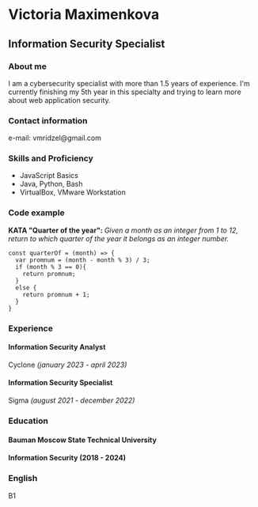 <!DOCTYPE html>
<html>
<head>
<title>CV</title>
</head>
<body>
<h1>Victoria Maximenkova</h1>

<h2>Information Security Specialist</h2>

<h3>About me</h3>
<p>I am a cybersecurity specialist with more than 1.5 years of experience. I'm currently finishing my 5th year in this specialty and trying to learn more about web application security.</p>

<h3>Contact information</h3>
<p>e-mail: vmridzel@gmail.com</p>

<h3>Skills and Proficiency</h3>
<ul>
  <li>JavaScript Basics</li>
  <li>Java, Python, Bash</li>
  <li>VirtualBox, VMware Workstation</li>
</ul>

<h3>Code example</h3>
<p><strong>KATA "Quarter of the year": </strong><em>Given a month as an integer from 1 to 12, return to which quarter of the year it belongs as an integer number.</em></p>
<div class="language-plaintext highlighter-rouge"><div class="highlight"><pre class="highlight"><code>const quarterOf = (month) => {
  var promnum = (month - month % 3) / 3;
  if (month % 3 == 0){
    return promnum;
  }
  else {
    return promnum + 1;
  }
}</code></pre></div></div>

<h3>Experience</h3>
<h4>Information Security Analyst</h4>
<p>Cyclone <em>(january 2023 - april 2023)</em></p>
<h4>Information Security Specialist</h4>
<p>Sigma <em>(august 2021 - december 2022)</em></p>

<h3>Education</h3>
<h4>Bauman Moscow State Technical University<h4>
<p>Information Security (2018 - 2024)</p>
  
<h3>English</h3>
<p>B1</p>
</body>
</html>
